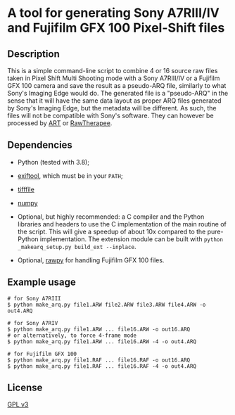 # A tool for generating Sony A7RIII/IV and Fujifilm GFX 100 Pixel-Shift files #

## Description

This is a simple command-line script to combine 4 or 16 source raw files taken in Pixel Shift Multi Shooting mode with a Sony A7RIII/IV or a Fujifilm GFX 100 camera and save the result as a pseudo-ARQ file, similarly to what Sony's Imaging Edge would do.
The generated file is a "pseudo-ARQ" in the sense that it will have the same data layout as proper ARQ files generated by Sony's Imaging Edge, but the metadata will be different. As such, the files will not be compatible with Sony's software. They can however be processed by [ART](http://bitbucket.org/agriggio/art) or [RawTherapee](http://rawtherapee.com).

## Dependencies

- Python (tested with 3.8);

- [exiftool](http://www.sno.phy.queensu.ca/~phil/exiftool/), which must be in your `PATH`;

- [tifffile](https://pypi.python.org/pypi/tifffile)

- [numpy](https://pypi.python.org/pypi/numpy)

- Optional, but highly recommended: a C compiler and the Python libraries and headers to use the C implementation of the main routine of the script. This will give a speedup of about 10x compared to the pure-Python implementation. The extension module can be built with `python _makearq_setup.py build_ext --inplace`.

- Optional, [rawpy](https://pypi.org/project/rawpy/) for handling Fujifilm GFX 100 files.


## Example usage

```text
# for Sony A7RIII
$ python make_arq.py file1.ARW file2.ARW file3.ARW file4.ARW -o out4.ARQ

# for Sony A7RIV
$ python make_arq.py file1.ARW ... file16.ARW -o out16.ARQ
# or alternatively, to force 4-frame mode
$ python make_arq.py file1.ARW ... file16.ARW -4 -o out4.ARQ

# for Fujifilm GFX 100
$ python make_arq.py file1.RAF ... file16.RAF -o out16.ARQ
$ python make_arq.py file1.RAF ... file16.RAF -4 -o out4.ARQ
```


## License

[GPL v3](https://www.gnu.org/licenses/gpl-3.0.en.html)
